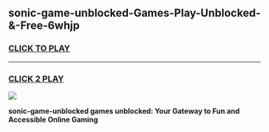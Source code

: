 
## sonic-game-unblocked-Games-Play-Unblocked-&-Free-6whjp
<h3>
<a href="https://premium76.site?title=sonic-game-unblocked&ref=24A">CLICK TO PLAY</a></h3>
<hr>

<h3>
<a href="https://premium76.site?title=sonic-game-unblocked&ref=24A">CLICK 2 PLAY</a>
  
</h3>

<a href="https://premium76.site?title=sonic-game-unblocked&ref=24A"><img src="https://clearcache.store/games.png"></a>


**sonic-game-unblocked games unblocked: Your Gateway to Fun and Accessible Online Gaming**
